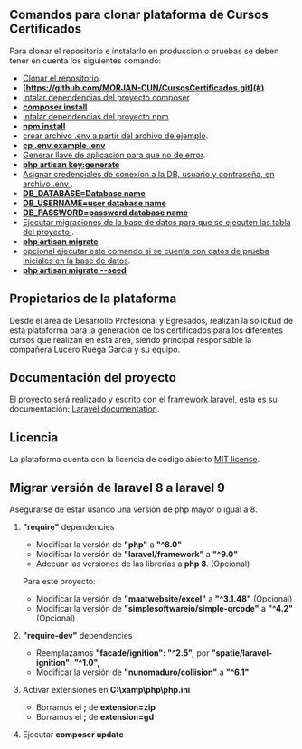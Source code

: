 ## Comandos para clonar plataforma de Cursos Certificados

Para clonar el repositorio e instalarlo en produccion o pruebas se deben tener en cuenta los siguientes comando:

- [Clonar el repositorio](#).
- **[https://github.com/MORJAN-CUN/CursosCertificados.git](#)**
- [Intalar dependencias del proyecto composer](#).
- **[composer install](#)**
- [Intalar dependencias del proyecto npm](#).
- **[npm install](#)**
- [crear archivo .env a partir del archivo de ejemplo](#).
- **[cp .env.example .env](#)**
- [Generar llave de aplicacion para que no de error](#).
- **[php artisan key:generate](#)**
- [Asignar credenciales de conexion a la DB, usuario y contraseña, en archivo .env ](#).
- **[DB_DATABASE=Database name](#)**
- **[DB_USERNAME=user database name](#)**
- **[DB_PASSWORD=password database name](#)**
- [Ejecutar migraciones de la base de datos para que se ejecuten las tabla del proyecto ](#).
- **[php artisan migrate](#)**
- [opcional ejecutar este comando si se cuenta con datos de prueba iniciales en la base de datos](#).
- **[php artisan migrate --seed](#)**

## Propietarios de la plataforma

Desde el área de Desarrollo Profesional y Egresados, realizan la solicitud de esta plataforma para la generación de los certificados
para los diferentes cursos que realizan en esta área, siendo principal responsable la compañera Lucero Ruega Garcia y su equipo.

## Documentación del proyecto

El proyecto será realizado y escrito con el framework laravel, esta es su documentación: [Laravel documentation](https://laravel.com/docs/).

## Licencia

La plataforma cuenta con la licencia de código abierto [MIT license](https://opensource.org/licenses/MIT).

## Migrar versión de laravel 8 a laravel 9
Asegurarse de estar usando una versión de php mayor o igual a 8.

1. **"require"** dependencies

   - Modificar la versión de **"php"** a **"^8.0"**
   - Modificar la versión de **"laravel/framework"** a **"^9.0"**
   - Adecuar las versiones de las librerías a **php 8**. (Opcional)

    Para este proyecto:

   - Modificar la versión de **"maatwebsite/excel"** a **"^3.1.48"** (Opcional)
   - Modificar la versión de **"simplesoftwareio/simple-qrcode"** a **"^4.2"** (Opcional)

2. **"require-dev"** dependencies

   - Reemplazamos **"facade/ignition": "^2.5",** por **"spatie/laravel-ignition": "^1.0",**
   - Modificar la versión de **"nunomaduro/collision"** a **"^6.1"**

3. Activar extensiones en **C:\xamp\php\php.ini**

   - Borramos el **;** de **extension=zip**
   - Borramos el **;** de **extension=gd**

4. Ejecutar **composer update**
